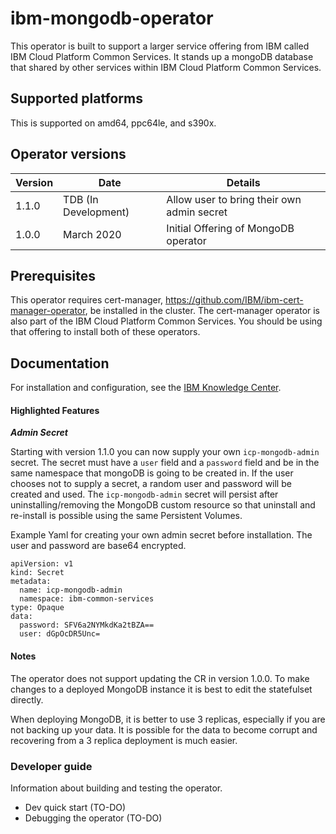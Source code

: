 # ibm-mongodb-operator

This operator is built to support a larger service offering from IBM called IBM Cloud Platform Common Services. It stands up a mongoDB database that shared by other services within IBM Cloud Platform Common Services. 

## Supported platforms

This is supported on amd64, ppc64le, and s390x. 

## Operator versions

| Version | Date | Details |
| ----- | ---- | ----------------- |
| 1.1.0 | TDB (In Development) | Allow user to bring their own admin secret
| 1.0.0 | March 2020 | Initial Offering of MongoDB operator

## Prerequisites

This operator requires cert-manager, https://github.com/IBM/ibm-cert-manager-operator, be installed in the cluster. The cert-manager operator is also part of the IBM Cloud Platform Common Services. You should be using that offering to install both of these operators. 

## Documentation

For installation and configuration, see the [IBM Knowledge Center](http://ibm.biz/cpcsdocs).

#### Highlighted Features

**_Admin Secret_**

Starting with version 1.1.0 you can now supply your own `icp-mongodb-admin` secret. The secret must have a `user` field and a `password` field and be in the same namespace that mongoDB is going to be created in. If the user chooses not to supply a secret, a random user and password will be created and used. The `icp-mongodb-admin` secret will persist after uninstalling/removing the MongoDB custom resource so that uninstall and re-install is possible using the same Persistent Volumes. 

Example Yaml for creating your own admin secret before installation. The user and password are base64 encrypted. 
```
apiVersion: v1
kind: Secret
metadata:
  name: icp-mongodb-admin
  namespace: ibm-common-services
type: Opaque
data:
  password: SFV6a2NYMkdKa2tBZA==
  user: dGpOcDR5Unc=
```

#### Notes
The operator does not support updating the CR in version 1.0.0. To make changes to a deployed MongoDB instance it is best to edit the statefulset directly.

When deploying MongoDB, it is better to use 3 replicas, especially if you are not backing up your data. It is possible for the data to become corrupt and recovering from a 3 replica deployment is much easier. 

### Developer guide

Information about building and testing the operator.
- Dev quick start (TO-DO)
- Debugging the operator (TO-DO)

